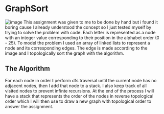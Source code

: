 # GraphSort

![image](https://github.com/user-attachments/assets/187566ba-3682-4d0e-8472-d699c404fdd3)
This assignment was given to me to be done by hand but i found it boring cause I already understood the concept so I just tested myself by trying to solve the problem with code.
Each letter is represented as a node with an integer value corresponding to their position in the alphabet order (0 - 25).
To model the problem I used an array of linked lists to represent a node and its corresponding edges.
The edge is made according to the image and I topologically sort the graph with the algorithm.

## The Algorithm
For each node in order I perform dfs traversal until the current node has no adjacent nodes, then I add that node to a stack. I also keep track of all visited nodes to prevent infinte recursions.
At the end of the process I will have a stack that represents the order of the nodes in reverse topological order which I will then use to draw a new graph with topological order to answer the assignment.
